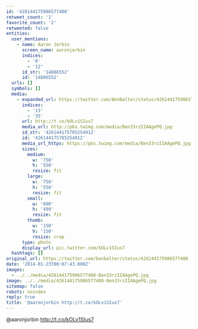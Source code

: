 ```yaml
---
id: '426144175986577408'
retweet_count: '1'
favorite_count: '2'
retweeted: false
entities:
  user_mentions:
    - name: Aaron Jorbin
      screen_name: aaronjorbin
      indices:
        - '0'
        - '12'
      id_str: '14886552'
      id: '14886552'
  urls: []
  symbols: []
  media:
    - expanded_url: https://twitter.com/BenBalter/status/426144175986577408/photo/1
      indices:
        - '13'
        - '35'
      url: http://t.co/kOLv1SIus7
      media_url: http://pbs.twimg.com/media/Ben33rzIIAAgePQ.jpg
      id_str: '426144175785254912'
      id: '426144175785254912'
      media_url_https: https://pbs.twimg.com/media/Ben33rzIIAAgePQ.jpg
      sizes:
        medium:
          w: '750'
          h: '550'
          resize: fit
        large:
          w: '750'
          h: '550'
          resize: fit
        small:
          w: '680'
          h: '499'
          resize: fit
        thumb:
          w: '150'
          h: '150'
          resize: crop
      type: photo
      display_url: pic.twitter.com/kOLv1SIus7
  hashtags: []
original_url: https://twitter.com/benbalter/status/426144175986577408
date: '2014-01-23T00:07:43.000Z'
images:
  - ../../media/426144175986577408-Ben33rzIIAAgePQ.jpg
image: ../../media/426144175986577408-Ben33rzIIAAgePQ.jpg
sitemap: false
robots: noindex
reply: true
title: '@aaronjorbin http://t.co/kOLv1SIus7'
---
```


@aaronjorbin http://t.co/kOLv1SIus7